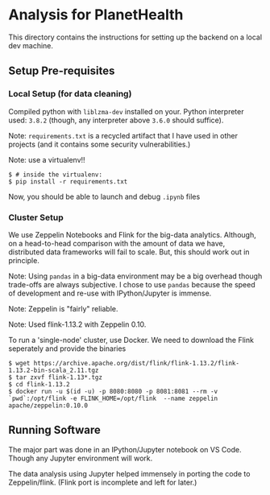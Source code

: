 # Analysis for PlanetHealth

This directory contains the instructions for setting up the backend on a local dev machine.

## Setup Pre-requisites

### Local Setup (for data cleaning)
Compiled python with `liblzma-dev` installed on your. Python interpreter used: `3.8.2` (though, any interpreter above `3.6.0` should suffice).

Note: `requirements.txt` is a recycled artifact that I have used in other projects (and it contains some security vulnerabilities.)

Note: use a virtualenv!!

```console
$ # inside the virtualenv:
$ pip install -r requirements.txt
```

Now, you should be able to launch and debug `.ipynb` files

### Cluster Setup
We use Zeppelin Notebooks and Flink for the big-data analytics. Although, on a head-to-head comparison with the amount of data we have, distributed data frameworks will fail to scale. But, this should work out in principle.

Note: Using `pandas` in a big-data environment may be a big overhead though trade-offs are always subjective. I chose to use `pandas` because the speed of development and re-use with IPython/Jupyter is immense.

Note: Zeppelin is "fairly" reliable.

Note: Used flink-1.13.2 with Zeppelin 0.10.

To run a 'single-node' cluster, use Docker. We need to download the Flink seperately and provide the binaries

```console
$ wget https://archive.apache.org/dist/flink/flink-1.13.2/flink-1.13.2-bin-scala_2.11.tgz
$ tar zxvf flink-1.13*.tgz
$ cd flink-1.13.2
$ docker run -u $(id -u) -p 8080:8080 -p 8081:8081 --rm -v `pwd`:/opt/flink -e FLINK_HOME=/opt/flink  --name zeppelin apache/zeppelin:0.10.0
```

## Running Software
The major part was done in an IPython/Jupyter notebook on VS Code. Though any Jupyter environment will work.

The data analysis using Jupyter helped immensely in porting the code to Zeppelin/flink. (Flink port is incomplete and left for later.)